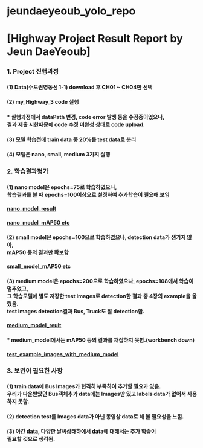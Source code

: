 # jeundaeyeoub_yolo_repo
# [Highway Project Result Report by Jeun DaeYeoub]

### 1. Project 진행과정
####   (1) Data(수도권영동선 1-1) download 후 CH01 ~ CH04만 선택
####   (2) my_Highway_3 code 실행
####       * 실행과정에서 dataPath 변경, code error 발생 등을 수정중이었으나,<br>결과 제출 시한때문에 code 수정 미완성 상태로 code upload.
####   (3) 모델 학습전에 train data 중 20%를 test data로 분리
####   (4) 모델은 nano, small, medium 3가지 실행

### 2. 학습결과평가
####   (1) nano model은 epochs=75로 학습하였으나,<br>학습결과를 볼 때 epochs=100이상으로 설정하여 추가학습이 필요해 보임
####   [nano_model_result](https://github.com/sesac-google-ai-1st/jeundaeyeoub_yolo_repo/blob/main/nano_model/results.png)
####   [nano_model_mAP50 etc](https://github.com/sesac-google-ai-1st/jeundaeyeoub_yolo_repo/blob/main/nano_model/nano_model_result(epochs%3D75).jpg)

####   (2) small model은 epochs=100으로 학습하였으나, detection data가 생기지 않아,<br>mAP50 등의 결과만 확보함
####   [small_model_mAP50 etc](https://github.com/sesac-google-ai-1st/jeundaeyeoub_yolo_repo/blob/main/small_model_result(epochs%3D100).jpg)
####   (3) medium model은 epochs=200으로 학습하였으나, epochs=108에서 학습이 멈추었고,<br>그 학습모델에 별도 저장한 test images로 detection한 결과 중 4장의 example을 올렸음.<br>test images detection결과 Bus, Truck도 잘 detection함.
####   [medium_model_reult](https://github.com/sesac-google-ai-1st/jeundaeyeoub_yolo_repo/blob/main/medium_model/results.png)
####   * medium_model에서는 mAP50 등의 결과를 채집하지 못함.(workbench down)
####   [test_example_images_with_medium_model](https://github.com/sesac-google-ai-1st/jeundaeyeoub_yolo_repo/tree/main/test_example_images_medium_model)

### 3. 보완이 필요한 사항
####   (1) train data에 Bus Images가 현격히 부족하여 추가할 필요가 있음.<br>우리가 다운받았던 Bus객체추가 data에는 Images만 있고 labels data가 없어서 사용하지 못함.
####   (2) detection test를 Images data가 아닌 동영상 data로 해 볼 필요성을 느낌.
####   (3) 야간 data, 다양한 날씨상태하에서 data에 대해서는 추가 학습이<br> 필요할 것으로 생각됨.
